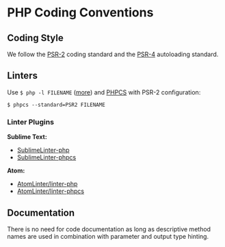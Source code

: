 # PHP Coding Conventions

## Coding Style

We follow the [PSR-2](http://www.php-fig.org/psr/psr-2/) coding standard and the [PSR-4](http://www.php-fig.org/psr/psr-4/) autoloading standard.

## Linters

Use `$ php -l FILENAME` ([more](http://www.php.net/manual/en/features.commandline.options.php)) and [PHPCS](https://github.com/squizlabs/PHP_CodeSniffer) with PSR-2 configuration:
```
$ phpcs --standard=PSR2 FILENAME
```

### Linter Plugins

__Sublime Text:__
- [SublimeLinter-php](https://github.com/SublimeLinter/SublimeLinter-php)
- [SublimeLinter-phpcs](https://github.com/SublimeLinter/SublimeLinter-phpcs)

__Atom:__
- [AtomLinter/linter-php](https://github.com/AtomLinter/linter-php)
- [AtomLinter/linter-phpcs](https://github.com/AtomLinter/linter-phpcs)

## Documentation

There is no need for code documentation as long as descriptive method names are used in combination with parameter and output type hinting.

